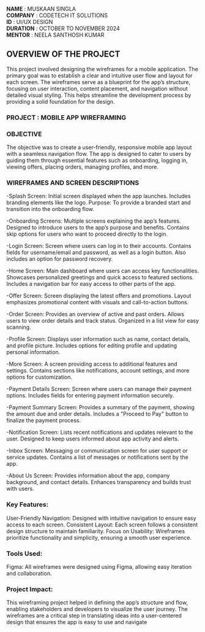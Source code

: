 **NAME** : MUSKAAN SINGLA  
**COMPANY** : CODETECH IT SOLUTIONS  
**ID** : UI/UX DESIGN  
**DURATION** : OCTOBER TO NOVEMBER 2024  
**MENTOR** : NEELA SANTHOSH KUMAR  



## OVERVIEW OF THE PROJECT
This project involved designing the wireframes for a mobile application. The primary goal was to establish a clear and intuitive user flow and layout for each screen. The wireframes serve as a blueprint for the app’s structure, focusing on user interaction, content placement, and navigation without detailed visual styling. This helps streamline the development process by providing a solid foundation for the design.


### PROJECT : MOBILE APP WIREFRAMING


### OBJECTIVE
The objective was to create a user-friendly, responsive mobile app layout with a seamless navigation flow. The app is designed to cater to users by guiding them through essential features such as onboarding, logging in, viewing offers, placing orders, managing profiles, and more.


### WIREFRAMES AND SCREEN DESCRIPTIONS
-Splash Screen:
Initial screen displayed when the app launches.
Includes branding elements like the logo.
Purpose: To provide a branded start and transition into the onboarding flow.

-Onboarding Screens:
Multiple screens explaining the app’s features.
Designed to introduce users to the app’s purpose and benefits.
Contains skip options for users who want to proceed directly to the login.

-Login Screen:
Screen where users can log in to their accounts.
Contains fields for username/email and password, as well as a login button.
Also includes an option for password recovery.

-Home Screen:
Main dashboard where users can access key functionalities.
Showcases personalized greetings and quick access to featured sections.
Includes a navigation bar for easy access to other parts of the app.

-Offer Screen:
Screen displaying the latest offers and promotions.
Layout emphasizes promotional content with visuals and call-to-action buttons.

-Order Screen:
Provides an overview of active and past orders.
Allows users to view order details and track status.
Organized in a list view for easy scanning.

-Profile Screen:
Displays user information such as name, contact details, and profile picture.
Includes options for editing profile and updating personal information.

-More Screen:
A screen providing access to additional features and settings.
Contains sections like notifications, account settings, and more options for customization.

-Payment Details Screen:
Screen where users can manage their payment options.
Includes fields for entering payment information securely.

-Payment Summary Screen:
Provides a summary of the payment, showing the amount due and order details.
Includes a "Proceed to Pay" button to finalize the payment process.

-Notification Screen:
Lists recent notifications and updates relevant to the user.
Designed to keep users informed about app activity and alerts.

-Inbox Screen:
Messaging or communication screen for user support or service updates.
Contains a list of messages or notifications sent by the app.

-About Us Screen:
Provides information about the app, company background, and contact details.
Enhances transparency and builds trust with users.


### Key Features:
User-Friendly Navigation: Designed with intuitive navigation to ensure easy access to each screen.
Consistent Layout: Each screen follows a consistent design structure to maintain familiarity.
Focus on Usability: Wireframes prioritize functionality and simplicity, ensuring a smooth user experience.


### Tools Used:
Figma: All wireframes were designed using Figma, allowing easy iteration and collaboration.


### Project Impact:
This wireframing project helped in defining the app’s structure and flow, enabling stakeholders and developers to visualize the user journey. The wireframes are a critical step in translating ideas into a user-centered design that ensures the app is easy to use and navigate
